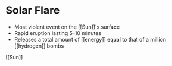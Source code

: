 # Solar Flare

- Most violent event on the [[Sun]]'s surface
- Rapid eruption lasting 5-10 minutes
- Releases a total amount of [[energy]] equal to that of a million [[hydrogen]] bombs

[[Sun]]

